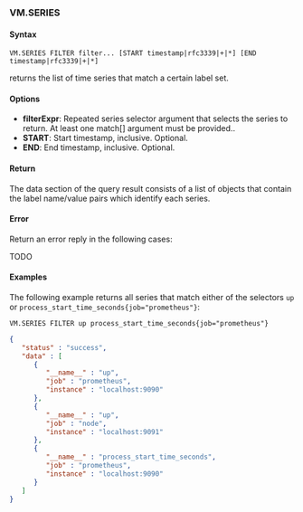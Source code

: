 ### VM.SERIES

#### Syntax

```
VM.SERIES FILTER filter... [START timestamp|rfc3339|+|*] [END timestamp|rfc3339|+|*]
```
returns the list of time series that match a certain label set.

#### Options

- **filterExpr**: Repeated series selector argument that selects the series to return. At least one match[] argument must be provided..
- **START**: Start timestamp, inclusive. Optional.
- **END**: End timestamp, inclusive. Optional.

#### Return

The data section of the query result consists of a list of objects that contain the label name/value pairs which identify
each series.


#### Error

Return an error reply in the following cases:

TODO

#### Examples

The following example returns all series that match either of the selectors `up` or `process_start_time_seconds{job="prometheus"}`:

```
VM.SERIES FILTER up process_start_time_seconds{job="prometheus"}
``` 
```json
{
   "status" : "success",
   "data" : [
      {
         "__name__" : "up",
         "job" : "prometheus",
         "instance" : "localhost:9090"
      },
      {
         "__name__" : "up",
         "job" : "node",
         "instance" : "localhost:9091"
      },
      {
         "__name__" : "process_start_time_seconds",
         "job" : "prometheus",
         "instance" : "localhost:9090"
      }
   ]
}
```